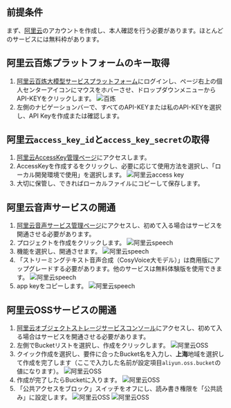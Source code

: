 ## 前提条件
まず、[阿里云](https://www.aliyun.com)のアカウントを作成し、本人確認を行う必要があります。ほとんどのサービスには無料枠があります。

## 阿里云百炼プラットフォームのキー取得
1. [阿里云百炼大模型サービスプラットフォーム](https://bailian.console.aliyun.com/)にログインし、ページ右上の個人センターアイコンにマウスをホバーさせ、ドロップダウンメニューからAPI-KEYをクリックします。
![百炼](/docs/images/bailian_1.png)
2. 左側のナビゲーションバーで、すべてのAPI-KEYまたは私のAPI-KEYを選択し、API Keyを作成または確認します。

## 阿里云`access_key_id`と`access_key_secret`の取得
1. [阿里云AccessKey管理ページ](https://ram.console.aliyun.com/profile/access-keys)にアクセスします。
2. AccessKeyを作成するをクリックし、必要に応じて使用方法を選択し、「ローカル開発環境で使用」を選択します。
![阿里云access key](/docs/images/aliyun_accesskey_1.png)
3. 大切に保管し、できればローカルファイルにコピーして保存します。

## 阿里云音声サービスの開通
1. [阿里云音声サービス管理ページ](https://nls-portal.console.aliyun.com/applist)にアクセスし、初めて入る場合はサービスを開通させる必要があります。
2. プロジェクトを作成をクリックします。
![阿里云speech](/docs/images/aliyun_speech_1.png)
3. 機能を選択し、開通させます。
![阿里云speech](/docs/images/aliyun_speech_2.png)
4. 「ストリーミングテキスト音声合成（CosyVoice大モデル）」は商用版にアップグレードする必要があります。他のサービスは無料体験版を使用できます。
![阿里云speech](/docs/images/aliyun_speech_3.png)
5. app keyをコピーします。
![阿里云speech](/docs/images/aliyun_speech_4.png)

## 阿里云OSSサービスの開通
1. [阿里云オブジェクトストレージサービスコンソール](https://oss.console.aliyun.com/overview)にアクセスし、初めて入る場合はサービスを開通させる必要があります。
2. 左側でBucketリストを選択し、作成をクリックします。
![阿里云OSS](/docs/images/aliyun_oss_1.png)
3. クイック作成を選択し、要件に合ったBucket名を入力し、**上海**地域を選択して作成を完了します（ここで入力した名前が設定項目`aliyun.oss.bucket`の値になります）。
![阿里云OSS](/docs/images/aliyun_oss_2.png)
4. 作成が完了したらBucketに入ります。
![阿里云OSS](/docs/images/aliyun_oss_3.png)
5. 「公共アクセスをブロック」スイッチをオフにし、読み書き権限を「公共読み」に設定します。
![阿里云OSS](/docs/images/aliyun_oss_4.png)
![阿里云OSS](/docs/images/aliyun_oss_5.png)
